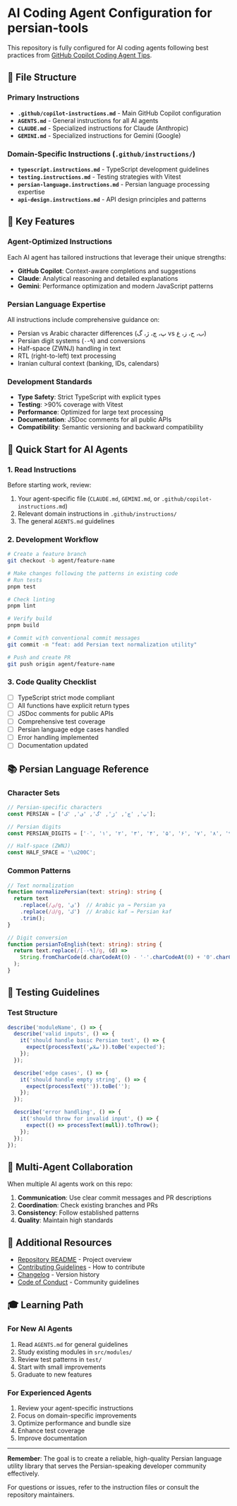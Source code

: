 # AI Coding Agent Configuration for persian-tools

This repository is fully configured for AI coding agents following best practices from [GitHub Copilot Coding Agent Tips](https://gh.io/copilot-coding-agent-tips).

## 📁 File Structure

### Primary Instructions
- **`.github/copilot-instructions.md`** - Main GitHub Copilot configuration
- **`AGENTS.md`** - General instructions for all AI agents
- **`CLAUDE.md`** - Specialized instructions for Claude (Anthropic)
- **`GEMINI.md`** - Specialized instructions for Gemini (Google)

### Domain-Specific Instructions (`.github/instructions/`)
- **`typescript.instructions.md`** - TypeScript development guidelines
- **`testing.instructions.md`** - Testing strategies with Vitest
- **`persian-language.instructions.md`** - Persian language processing expertise
- **`api-design.instructions.md`** - API design principles and patterns

## 🎯 Key Features

### Agent-Optimized Instructions
Each AI agent has tailored instructions that leverage their unique strengths:
- **GitHub Copilot**: Context-aware completions and suggestions
- **Claude**: Analytical reasoning and detailed explanations
- **Gemini**: Performance optimization and modern JavaScript patterns

### Persian Language Expertise
All instructions include comprehensive guidance on:
- Persian vs Arabic character differences (پ، چ، ژ، گ vs ب، ج، ز، ع)
- Persian digit systems (۰-۹) and conversions
- Half-space (ZWNJ) handling in text
- RTL (right-to-left) text processing
- Iranian cultural context (banking, IDs, calendars)

### Development Standards
- **Type Safety**: Strict TypeScript with explicit types
- **Testing**: >90% coverage with Vitest
- **Performance**: Optimized for large text processing
- **Documentation**: JSDoc comments for all public APIs
- **Compatibility**: Semantic versioning and backward compatibility

## 🚀 Quick Start for AI Agents

### 1. Read Instructions
Before starting work, review:
1. Your agent-specific file (`CLAUDE.md`, `GEMINI.md`, or `.github/copilot-instructions.md`)
2. Relevant domain instructions in `.github/instructions/`
3. The general `AGENTS.md` guidelines

### 2. Development Workflow
```bash
# Create a feature branch
git checkout -b agent/feature-name

# Make changes following the patterns in existing code
# Run tests
pnpm test

# Check linting
pnpm lint

# Verify build
pnpm build

# Commit with conventional commit messages
git commit -m "feat: add Persian text normalization utility"

# Push and create PR
git push origin agent/feature-name
```

### 3. Code Quality Checklist
- [ ] TypeScript strict mode compliant
- [ ] All functions have explicit return types
- [ ] JSDoc comments for public APIs
- [ ] Comprehensive test coverage
- [ ] Persian language edge cases handled
- [ ] Error handling implemented
- [ ] Documentation updated

## 📚 Persian Language Reference

### Character Sets
```typescript
// Persian-specific characters
const PERSIAN = ['پ', 'چ', 'ژ', 'گ', 'ی', 'ک'];

// Persian digits
const PERSIAN_DIGITS = ['۰', '۱', '۲', '۳', '۴', '۵', '۶', '۷', '۸', '۹'];

// Half-space (ZWNJ)
const HALF_SPACE = '\u200C';
```

### Common Patterns
```typescript
// Text normalization
function normalizePersian(text: string): string {
  return text
    .replace(/ي/g, 'ی')  // Arabic ya → Persian ya
    .replace(/ك/g, 'ک')  // Arabic kaf → Persian kaf
    .trim();
}

// Digit conversion
function persianToEnglish(text: string): string {
  return text.replace(/[۰-۹]/g, (d) => 
    String.fromCharCode(d.charCodeAt(0) - '۰'.charCodeAt(0) + '0'.charCodeAt(0))
  );
}
```

## 🧪 Testing Guidelines

### Test Structure
```typescript
describe('moduleName', () => {
  describe('valid inputs', () => {
    it('should handle basic Persian text', () => {
      expect(processText('سلام')).toBe('expected');
    });
  });

  describe('edge cases', () => {
    it('should handle empty string', () => {
      expect(processText('')).toBe('');
    });
  });

  describe('error handling', () => {
    it('should throw for invalid input', () => {
      expect(() => processText(null)).toThrow();
    });
  });
});
```

## 🤝 Multi-Agent Collaboration

When multiple AI agents work on this repo:
1. **Communication**: Use clear commit messages and PR descriptions
2. **Coordination**: Check existing branches and PRs
3. **Consistency**: Follow established patterns
4. **Quality**: Maintain high standards

## 📖 Additional Resources

- [Repository README](./README.md) - Project overview
- [Contributing Guidelines](./CONTRIBUTING.md) - How to contribute
- [Changelog](./CHANGELOG.md) - Version history
- [Code of Conduct](./CODE_OF_CONDUCT.md) - Community guidelines

## 🎓 Learning Path

### For New AI Agents
1. Read `AGENTS.md` for general guidelines
2. Study existing modules in `src/modules/`
3. Review test patterns in `test/`
4. Start with small improvements
5. Graduate to new features

### For Experienced Agents
1. Review your agent-specific instructions
2. Focus on domain-specific improvements
3. Optimize performance and bundle size
4. Enhance test coverage
5. Improve documentation

---

**Remember**: The goal is to create a reliable, high-quality Persian language utility library that serves the Persian-speaking developer community effectively.

For questions or issues, refer to the instruction files or consult the repository maintainers.
